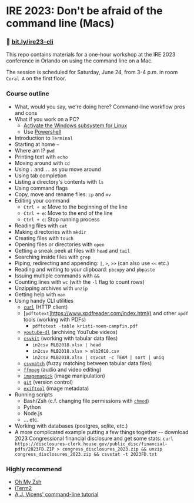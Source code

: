 # IRE 2023: Don't be afraid of the command line (Macs)

### 🔗 [bit.ly/ire23-cli](https://bit.ly/ire23-cli)

This repo contains materials for a one-hour workshop at the IRE 2023 conference in Orlando on using the command line on a Mac.

The session is scheduled for Saturday, June 24, from 3-4 p.m. in room `Coral A` on the first floor.

### Course outline
- What, would you say, we're doing here? Command-line workflow pros and cons
- What if you work on a PC?
    - [Activate the Windows subsystem for Linux](https://learn.microsoft.com/en-us/windows/wsl/install)
    - Use [Powershell](https://learn.microsoft.com/en-us/powershell)
- Introduction to `Terminal`
- Starting at home  `~`
- Where am I? `pwd`
- Printing text with `echo`
- Moving around with `cd`
- Using `.` and `..` as you move around
- Using tab completion
- Listing a directory's contents with `ls`
- Using command flags
- Copy, move and rename files: `cp` and `mv`
- Editing your command
    - `Ctrl + a`: Move to the beginning of the line
    - `Ctrl + e`: Move to the end of the line
    - `Ctrl + c`: Stop running process
- Reading files with `cat`
- Making directories with `mkdir`
- Creating files with `touch`
- Opening files or directories with `open`
- Getting a sneak peek at files with `head` and `tail`
- Searching inside files with `grep`
- Piping, redirecting and appending: `|`, `>`, `>>` (can also use `<<` etc.)
- Reading and writing to your clipboard: `pbcopy` and `pbpaste`
- Issuing multiple commands with `&&`
- Counting lines with `wc` (with the `-l` flag to count rows)
- Unzipping archives with `unzip`
- Getting help with `man`
- Using handy CLI utilities
    - [`curl`](https://curl.se/) (HTTP client)
    - [`pdftotext`]https://www.xpdfreader.com/index.html() and other `xpdf` tools (working with PDFs)
        - `pdftotext -table kristi-noem-campfin.pdf`
    - [`youtube-dl`](https://youtube-dl.org/) (archiving YouTube videos)
    - [`csvkit`](https://csvkit.readthedocs.io/en/latest/) (working with tabular data files)
        - `in2csv MLB2018.xlsx | head`
        - `in2csv MLB2018.xlsx > mlb2018.csv`
        - `in2csv MLB2018.xlsx | csvcut -c TEAM | sort | uniq`
    - [`csvmatch`](https://github.com/maxharlow/csvmatch) (fuzzy matching between tabular data files)
    - [`ffmpeg`](https://ffmpeg.org/) (audio and video editing)
    - [`imagemagick`](https://imagemagick.org/index.php) (image manipulation)
    - [`git`](https://git-scm.com/) (version control)
    - [`exiftool`](https://exiftool.org/) (image metadata)
- Running scripts
    - Bash/Zsh (c.f. changing file permissions with [`chmod`](https://en.wikipedia.org/wiki/Chmod#Numerical_permissions))
    - Python
    - Node.js
    - ... etc.
- Working with databases (postgres, sqlite, etc.)
- A more complicated example putting a few things together -- download 2023 Congressional financial disclosure and get some stats: `curl https://disclosures-clerk.house.gov/public_disc/financial-pdfs/2023FD.ZIP > congress_disclosures_2023.zip && unzip congress_disclosures_2023.zip && csvstat -t 2023FD.txt`

### Highly recommend
- [Oh My Zsh](https://ohmyz.sh/)
- [iTerm2](https://iterm2.com/)
- [A.J. Vicens' command-line tutorial](https://github.com/AJVicens/command-line-for-reporters)
